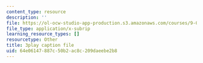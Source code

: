```yaml
---
content_type: resource
description: ''
file: https://ol-ocw-studio-app-production.s3.amazonaws.com/courses/9-00-introduction-to-psychology-fall-2004/64e06147887c50b2ac8c209daeebe2b8_10508.vtt
file_type: application/x-subrip
learning_resource_types: []
resourcetype: Other
title: 3play caption file
uid: 64e06147-887c-50b2-ac8c-209daeebe2b8
---
```

